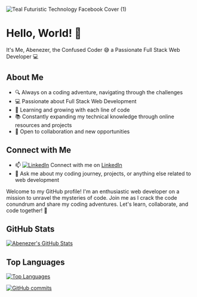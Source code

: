 ![Teal Futuristic Technology Facebook Cover (1)](https://user-images.githubusercontent.com/105986912/233362148-3875e198-e1b2-42d9-a6de-be8f5f3d2d41.jpg)
# Hello, World! 👋
It's Me, Abenezer, the Confused Coder 😅
 a Passionate Full Stack Web Developer 💻
 ## About Me
- 🔍 Always on a coding adventure, navigating through the challenges
- 💻 Passionate about Full Stack Web Development
- 🌱 Learning and growing with each line of code
- 📚 Constantly expanding my technical knowledge through online resources and projects
- 🤝 Open to collaboration and new opportunities
## Connect with Me
- 📫 [![LinkedIn](https://img.shields.io/badge/LinkedIn-Connect-blue)](https://www.linkedin.com/in/ebenezer-tesfaye-47ab98226/)
Connect with me on [LinkedIn](https://www.linkedin.com/in/ebenezer-tesfaye-47ab98226/)
- 💬 Ask me about my coding journey, projects, or anything else related to web development

Welcome to my GitHub profile! I'm an enthusiastic web developer on a mission to unravel the mysteries of code. Join me as I crack the code conundrum and share my coding adventures. Let's learn, collaborate, and code together! 💪
## GitHub Stats
[![Abenezer's GitHub Stats](https://github-readme-stats.vercel.app/api?username=Abentesfaye&count_private=true&show_icons=true&theme=dark)](https://github.com/Abentesfaye)

## Top Languages
[![Top Languages](https://github-readme-stats.vercel.app/api/top-langs/?username=Abentesfaye&layout=compact&theme=dark)](https://github.com/abentesfaye)

[![GitHub commits](https://img.shields.io/github/followers/Abentesfaye?style=social)](https://github.com/Abentesfaye)
